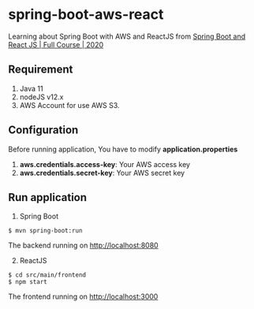 # spring-boot-aws-react

Learning about Spring Boot with AWS and ReactJS from [Spring Boot and React JS | Full Course | 2020](https://www.youtube.com/watch?v=i-hoSg8iRG0&t=1592s)

## Requirement

1. Java 11
2. nodeJS v12.x
3. AWS Account for use AWS S3.

## Configuration

Before running application, You have to modify **application.properties**

1. **aws.credentials.access-key**: Your AWS access key
2. **aws.credentials.secret-key**: Your AWS secret key

## Run application

1. Spring Boot

```shell
$ mvn spring-boot:run
```

The backend running on <http://localhost:8080>

2. ReactJS

```shell
$ cd src/main/frontend
$ npm start
```

The frontend running on <http://localhost:3000>
